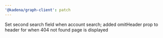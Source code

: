 ```yaml
---
'@kadena/graph-client': patch
---
```


Set second search field when account search; added omitHeader prop to header for
when 404 not found page is displayed
